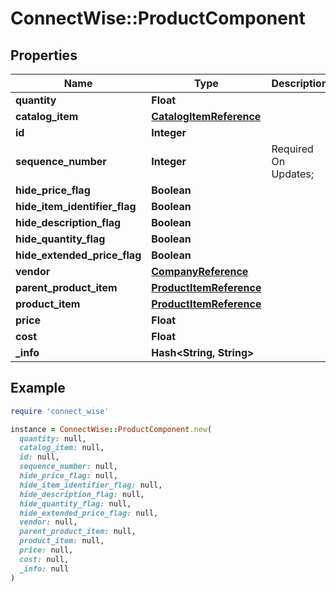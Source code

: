 # ConnectWise::ProductComponent

## Properties

| Name | Type | Description | Notes |
| ---- | ---- | ----------- | ----- |
| **quantity** | **Float** |  |  |
| **catalog_item** | [**CatalogItemReference**](CatalogItemReference.md) |  |  |
| **id** | **Integer** |  | [optional] |
| **sequence_number** | **Integer** |  Required On Updates; | [optional] |
| **hide_price_flag** | **Boolean** |  | [optional] |
| **hide_item_identifier_flag** | **Boolean** |  | [optional] |
| **hide_description_flag** | **Boolean** |  | [optional] |
| **hide_quantity_flag** | **Boolean** |  | [optional] |
| **hide_extended_price_flag** | **Boolean** |  | [optional] |
| **vendor** | [**CompanyReference**](CompanyReference.md) |  | [optional] |
| **parent_product_item** | [**ProductItemReference**](ProductItemReference.md) |  | [optional] |
| **product_item** | [**ProductItemReference**](ProductItemReference.md) |  | [optional] |
| **price** | **Float** |  | [optional] |
| **cost** | **Float** |  | [optional] |
| **_info** | **Hash&lt;String, String&gt;** |  | [optional] |

## Example

```ruby
require 'connect_wise'

instance = ConnectWise::ProductComponent.new(
  quantity: null,
  catalog_item: null,
  id: null,
  sequence_number: null,
  hide_price_flag: null,
  hide_item_identifier_flag: null,
  hide_description_flag: null,
  hide_quantity_flag: null,
  hide_extended_price_flag: null,
  vendor: null,
  parent_product_item: null,
  product_item: null,
  price: null,
  cost: null,
  _info: null
)
```

